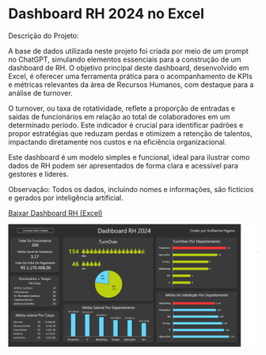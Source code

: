 # Dashboard RH 2024 no Excel

Descrição do Projeto:

A base de dados utilizada neste projeto foi criada por meio de um prompt no ChatGPT, simulando elementos essenciais para a construção de um dashboard de RH. 
O objetivo principal deste dashboard, desenvolvido em Excel, é oferecer uma ferramenta prática para o acompanhamento de KPIs e métricas relevantes da área 
de Recursos Humanos, com destaque para a análise de turnover.

O turnover, ou taxa de rotatividade, reflete a proporção de entradas e saídas de funcionários em relação ao total de colaboradores em um determinado período. 
Este indicador é crucial para identificar padrões e propor estratégias que reduzam perdas e otimizem a retenção de talentos, impactando diretamente nos 
custos e na eficiência organizacional.

Este dashboard é um modelo simples e funcional, ideal para ilustrar como dados de RH podem ser apresentados de forma clara e acessível para gestores e líderes.

Observação: Todos os dados, incluindo nomes e informações, são fictícios e gerados por inteligência artificial.

[Baixar Dashboard RH (Excel)](https://github.com/GuiPagano04/Dashboard_RH_2024_Excel/raw/main/Dashboard_RH_2024_Excel.xlsm)



![Dashboard de RH](https://github.com/GuiPagano04/Dashboard_RH_2024_Excel/blob/main/Dashboard_RH_2024_Excel.png?raw=true)



